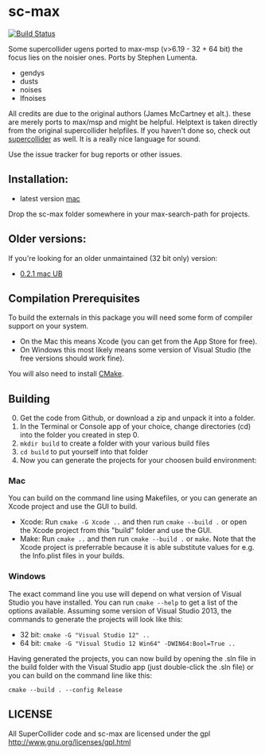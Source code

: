 # sc-max
[![Build Status](https://travis-ci.org/sbl/sc-max.svg?branch=master)](https://travis-ci.org/sbl/sc-max)

Some supercollider ugens ported to max-msp (v>6.19 - 32 + 64 bit) the focus lies on the noisier ones.
Ports by Stephen Lumenta.

- gendys
- dusts
- noises
- lfnoises

All credits are due to the original authors (James McCartney et alt.). these
are merely ports to max/msp and might be helpful.
Helptext is taken directly from the original supercollider helpfiles. If you
haven't done so, check out [supercollider](http://supercollider.github.io/) as
well. It is a really nice language for sound.

Use the issue tracker for bug reports or other issues.

## Installation:

- latest version [mac]()

Drop the sc-max folder somewhere in your max-search-path for projects.

## Older versions:

If you're looking for an older unmaintained (32 bit only) version:

- [0.2.1 mac UB](http://github.com/downloads/sbl/sc-max/sc-max-0.2.1.zip)

## Compilation Prerequisites

To build the externals in this package you will need some form of compiler support on your system. 

* On the Mac this means Xcode (you can get from the App Store for free). 
* On Windows this most likely means some version of Visual Studio (the free versions should work fine).

You will also need to install [CMake](https://cmake.org/download/).

## Building

0. Get the code from Github, or download a zip and unpack it into a folder.
1. In the Terminal or Console app of your choice, change directories (cd) into the folder you created in step 0.
2. `mkdir build` to create a folder with your various build files
3. `cd build` to put yourself into that folder
4. Now you can generate the projects for your choosen build environment:

### Mac

You can build on the command line using Makefiles, or you can generate an Xcode project and use the GUI to build.

* Xcode: Run `cmake -G Xcode ..` and then run `cmake --build .` or open the Xcode project from this "build" folder and use the GUI.
* Make: Run `cmake ..` and then run `cmake --build .` or `make`.  Note that the Xcode project is preferrable because it is able substitute values for e.g. the Info.plist files in your builds.

### Windows

The exact command line you use will depend on what version of Visual Studio you have installed.  You can run `cmake --help` to get a list of the options available.  Assuming some version of Visual Studio 2013, the commands to generate the projects will look like this:

* 32 bit: `cmake -G "Visual Studio 12" ..`
* 64 bit: `cmake -G "Visual Studio 12 Win64" -DWIN64:Bool=True ..`

Having generated the projects, you can now build by opening the .sln file in the build folder with the Visual Studio app (just double-click the .sln file) or you can build on the command line like this:

`cmake --build . --config Release`

## LICENSE

All SuperCollider code and sc-max are licensed under the gpl
http://www.gnu.org/licenses/gpl.html
